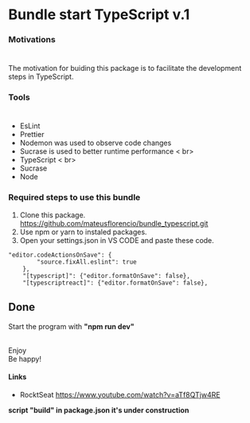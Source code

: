 # Bundle start TypeScript v.1

### **Motivations**

#

The motivation for buiding this package is to facilitate the development steps in TypeScript.

### **Tools**
#
* EsLint <br>
* Prettier <br/>
* Nodemon was used to observe code changes  <br>
* Sucrase is used to better runtime performance < br>
* TypeScript < br>
* Sucrase <br>
* Node <br>

### Required steps to use this bundle

1. Clone this package. <br>
<https://github.com/mateusflorencio/bundle_typescript.git>
2. Use npm or yarn to instaled packages.
3. Open your settings.json in VS CODE and paste these code.

```
"editor.codeActionsOnSave": {
        "source.fixAll.eslint": true
    },
    "[typescript]": {"editor.formatOnSave": false},
    "[typescriptreact]": {"editor.formatOnSave": false},
```

## Done

Start the program with **"npm run dev"**

<br>
Enjoy

<br>
Be happy!

#### Links

- RocktSeat
  <https://www.youtube.com/watch?v=aTf8QTjw4RE>

**script "build" in package.json it's under construction**

